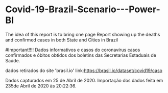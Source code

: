 # Covid-19-Brazil-Scenario---Power-BI

The idea of this report  is to bring one page Report showing up the deaths and confirmed cases in both State and Cities in Brazil

#Important!!!!
Dados informativos e casos do coronavírus casos confirmados e óbitos obtidos dos boletins das Secretarias Estaduais de Saúde.

dados retirados do site 'brasil.io' link:https://brasil.io/dataset/covid19/caso

Dados capturados em 25 de Abril de 2020. Importação dos dados feita em 235de Abril de 2020 às 20:22:36.
